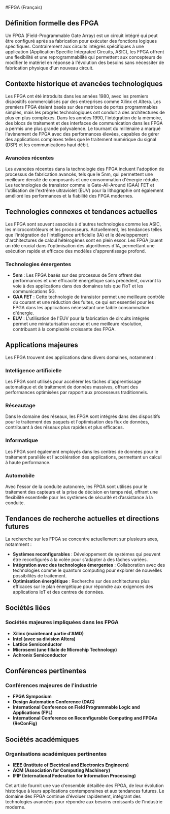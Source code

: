 #FPGA (Français)

## Définition formelle des FPGA

Un FPGA (Field-Programmable Gate Array) est un circuit intégré qui peut être configuré après sa fabrication pour exécuter des fonctions logiques spécifiques. Contrairement aux circuits intégrés spécifiques à une application (Application Specific Integrated Circuits, ASIC), les FPGA offrent une flexibilité et une reprogrammabilité qui permettent aux concepteurs de modifier le matériel en réponse à l'évolution des besoins sans nécessiter de fabrication physique d'un nouveau circuit.

## Contexte historique et avancées technologiques

Les FPGA ont été introduits dans les années 1980, avec les premiers dispositifs commercialisés par des entreprises comme Xilinx et Altera. Les premiers FPGA étaient basés sur des matrices de portes programmables simples, mais les progrès technologiques ont conduit à des architectures de plus en plus complexes. Dans les années 1990, l'intégration de la mémoire, des blocs de traitement et des interfaces de communication dans les FPGA a permis une plus grande polyvalence. Le tournant du millénaire a marqué l'avènement de FPGA avec des performances élevées, capables de gérer des applications complexes telles que le traitement numérique du signal (DSP) et les communications haut débit.

### Avancées récentes

Les avancées récentes dans la technologie des FPGA incluent l'adoption de processus de fabrication avancés, tels que le 5nm, qui permettent une meilleure densité de composants et une consommation d'énergie réduite. Les technologies de transistor comme le Gate-All-Around (GAA) FET et l'utilisation de l'extrême ultraviolet (EUV) pour la lithographie ont également amélioré les performances et la fiabilité des FPGA modernes.

## Technologies connexes et tendances actuelles

Les FPGA sont souvent associés à d'autres technologies comme les ASIC, les microcontrôleurs et les processeurs. Actuellement, les tendances telles que l'intégration de l'intelligence artificielle (IA) et le développement d'architectures de calcul hétérogènes sont en plein essor. Les FPGA jouent un rôle crucial dans l'optimisation des algorithmes d'IA, permettant une exécution rapide et efficace des modèles d'apprentissage profond.

### Technologies émergentes

- **5nm** : Les FPGA basés sur des processus de 5nm offrent des performances et une efficacité énergétique sans précédent, ouvrant la voie à des applications dans des domaines tels que l'IoT et les communications 5G.
- **GAA FET** : Cette technologie de transistor permet une meilleure contrôle du courant et une réduction des fuites, ce qui est essentiel pour les FPGA dans les applications nécessitant une faible consommation d'énergie.
- **EUV** : L'utilisation de l'EUV pour la fabrication de circuits intégrés permet une miniaturisation accrue et une meilleure résolution, contribuant à la complexité croissante des FPGA.

## Applications majeures

Les FPGA trouvent des applications dans divers domaines, notamment :

### Intelligence artificielle

Les FPGA sont utilisés pour accélérer les tâches d'apprentissage automatique et de traitement de données massives, offrant des performances optimisées par rapport aux processeurs traditionnels.

### Réseautage

Dans le domaine des réseaux, les FPGA sont intégrés dans des dispositifs pour le traitement des paquets et l'optimisation des flux de données, contribuant à des réseaux plus rapides et plus efficaces.

### Informatique

Les FPGA sont également employés dans les centres de données pour le traitement parallèle et l'accélération des applications, permettant un calcul à haute performance.

### Automobile

Avec l'essor de la conduite autonome, les FPGA sont utilisés pour le traitement des capteurs et la prise de décision en temps réel, offrant une flexibilité essentielle pour les systèmes de sécurité et d’assistance à la conduite.

## Tendances de recherche actuelles et directions futures

La recherche sur les FPGA se concentre actuellement sur plusieurs axes, notamment :

- **Systèmes reconfigurables** : Développement de systèmes qui peuvent être reconfigurés à la volée pour s'adapter à des tâches variées.
- **Intégration avec des technologies émergentes** : Collaboration avec des technologies comme le quantum computing pour explorer de nouvelles possibilités de traitement.
- **Optimisation énergétique** : Recherche sur des architectures plus efficaces sur le plan énergétique pour répondre aux exigences des applications IoT et des centres de données.

## Sociétés liées

### Sociétés majeures impliquées dans les FPGA

- **Xilinx (maintenant partie d'AMD)**
- **Intel (avec sa division Altera)**
- **Lattice Semiconductor**
- **Microsemi (une filiale de Microchip Technology)**
- **Achronix Semiconductor**

## Conférences pertinentes

### Conférences majeures de l'industrie

- **FPGA Symposium**
- **Design Automation Conference (DAC)**
- **International Conference on Field Programmable Logic and Applications (FPL)**
- **International Conference on Reconfigurable Computing and FPGAs (ReConFig)**

## Sociétés académiques

### Organisations académiques pertinentes

- **IEEE (Institute of Electrical and Electronics Engineers)**
- **ACM (Association for Computing Machinery)**
- **IFIP (International Federation for Information Processing)**

Cet article fournit une vue d'ensemble détaillée des FPGA, de leur évolution historique à leurs applications contemporaines et aux tendances futures. Le domaine des FPGA continue d'évoluer rapidement, intégrant des technologies avancées pour répondre aux besoins croissants de l'industrie moderne.